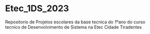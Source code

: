 # Etec_1DS_2023


Repositorio de Projetos escolares da base tecnica do 1ºano do curso tecnico de Desenvolvimento de Sistema na Etec Cidade Tiradentes